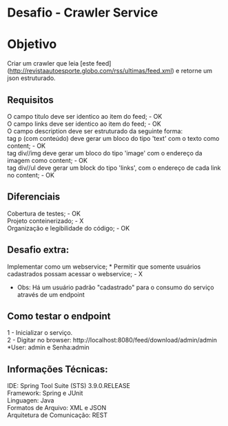 # Desafio - Crawler Service

# Objetivo

Criar um crawler que leia [este feed] (http://revistaautoesporte.globo.com/rss/ultimas/feed.xml)
e retorne um json estruturado.

## Requisitos

O campo titulo deve ser identico ao item do feed; - OK  
O campo links deve ser identico ao item do feed;  - OK  
O campo description deve ser estruturado da seguinte forma:  
tag p (com conteúdo) deve gerar um bloco do tipo 'text' com o texto como content; - OK  
tag div//img deve gerar um bloco do tipo 'image' com o endereço da imagem como content; - OK  
tag div//ul deve gerar um block do tipo 'links', com o endereço de cada link no content; - OK  


## Diferenciais

Cobertura de testes; - OK  
Projeto conteinerizado;  - X  
Organização e legibilidade do código; - OK  

## Desafio extra:
Implementar como um webservice;  * Permitir que somente usuários cadastrados possam acessar o webservice; - X  
* Obs: Há um usuário padrão "cadastrado" para o consumo do serviço através de um endpoint

## Como testar o endpoint
1 - Inicializar o serviço.  
2 - Digitar no browser: http://localhost:8080/feed/download/admin/admin  *User: admin e Senha:admin  


## Informações Técnicas:
IDE: Spring Tool Suite (STS) 3.9.0.RELEASE  
Framework: Spring e JUnit  
Linguagen: Java  
Formatos de Arquivo: XML e JSON  
Arquitetura de Comunicação: REST  
